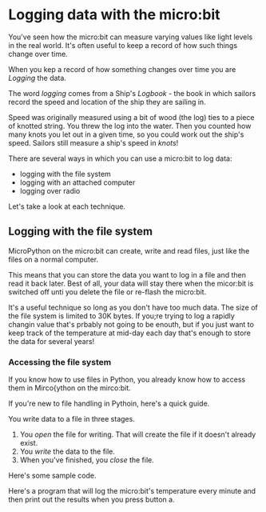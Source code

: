 # Logging data with the micro:bit

You've seen how the micro:bit can measure varying values like light levels in the real world. It's
often useful to keep a record of how such things change over time.

When you kep a record of how something changes over time you are *Logging* the data.

The word *logging* comes from a Ship's *Logbook* - the book in which sailors record the speed and location
of the ship they are sailing in.

Speed was originally measured using a bit of wood (the log) ties to a piece of knotted string. You threw the
log into the water. Then you counted how many knots you let out in a given time, so you could work out the
ship's speed. Sailors still measure a ship's speed in *knots*!

There are several ways in which you can use a micro:bit to log data:

- logging with the file system
- logging with an attached computer
- logging over radio

Let's take a look at each technique.

## Logging with the file system

MicroPython on the micro:bit can create, write and read files, just like the files on a normal computer.

This means that you can store the data you want to log in a file and then read it back later. Best of all,
your data will stay there when the micor:bit is switched off unti you delete the file or re-flash the micro:bit.

It's a useful technique so long as you don't have too much data. The size of the file system is limited to
30K bytes. If you;re trying to log a rapidly changin value that's prbably not going to be enouth, but if you just want
to keep track of the temperature at mid-day each day that's enough to store the data for several years!

### Accessing the file system

If you know how to use files in Python, you already know how to access them in Mirco{ython on the mirco:bit.

If you're new to file handling in Pythoin, here's a quick guide.

You write data to a file in three stages.

1. You *open* the file for writing. That will create the file if it doesn't already exist.
1. You *write* the data to the file.
1. When you've finished, you *close* the file.

Here's some sample code.



Here's a program that will log the micro:bit's temperature every minute and then print out the results when you press button a.





